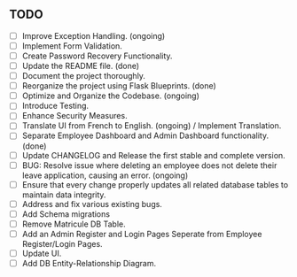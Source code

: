 ## TODO
- [ ] Improve Exception Handling. (ongoing)
- [ ] Implement Form Validation.
- [ ] Create Password Recovery Functionality.
- [ ] Update the README file. (done)
- [ ] Document the project thoroughly.
- [ ] Reorganize the project using Flask Blueprints. (done)
- [ ] Optimize and Organize the Codebase. (ongoing)
- [ ] Introduce Testing.
- [ ] Enhance Security Measures.
- [ ] Translate UI from French to English. (ongoing) / Implement Translation.
- [ ] Separate Employee Dashboard and Admin Dashboard functionality. (done)
- [ ] Update CHANGELOG and Release the first stable and complete version.
- [ ] BUG: Resolve issue where deleting an employee does not delete their leave application, causing an error. (ongoing)
- [ ] Ensure that every change properly updates all related database tables to maintain data integrity.
- [ ] Address and fix various existing bugs.
- [ ] Add Schema migrations
- [ ] Remove Matricule DB Table.
- [ ] Add an Admin Register and Login Pages Seperate from Employee Register/Login Pages.
- [ ] Update UI.
- [ ] Add DB Entity-Relationship Diagram.